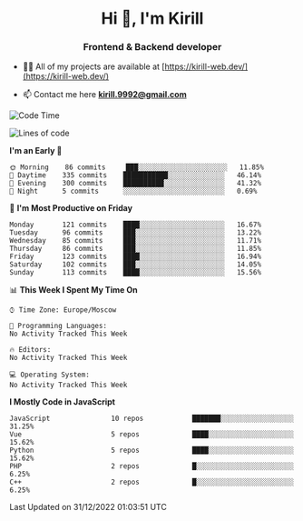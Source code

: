 <h1 align="center">Hi 👋, I'm Kirill</h1>
<h3 align="center">Frontend & Backend developer</h3>

- 👨‍💻 All of my projects are available at [https://kirill-web.dev/](https://kirill-web.dev/)

- 📫 Contact me here **kirill.9992@gmail.com**











<!--START_SECTION:waka-->
![Code Time](http://img.shields.io/badge/Code%20Time-1%2C237%20hrs%2020%20mins-blue)

![Lines of code](https://img.shields.io/badge/From%20Hello%20World%20I%27ve%20Written-532%20Thousand%20lines%20of%20code-blue)

**I'm an Early 🐤** 

```text
🌞 Morning    86 commits     ███░░░░░░░░░░░░░░░░░░░░░░   11.85% 
🌆 Daytime    335 commits    ███████████░░░░░░░░░░░░░░   46.14% 
🌃 Evening    300 commits    ██████████░░░░░░░░░░░░░░░   41.32% 
🌙 Night      5 commits      ░░░░░░░░░░░░░░░░░░░░░░░░░   0.69%

```
📅 **I'm Most Productive on Friday** 

```text
Monday       121 commits    ████░░░░░░░░░░░░░░░░░░░░░   16.67% 
Tuesday      96 commits     ███░░░░░░░░░░░░░░░░░░░░░░   13.22% 
Wednesday    85 commits     ███░░░░░░░░░░░░░░░░░░░░░░   11.71% 
Thursday     86 commits     ███░░░░░░░░░░░░░░░░░░░░░░   11.85% 
Friday       123 commits    ████░░░░░░░░░░░░░░░░░░░░░   16.94% 
Saturday     102 commits    ███░░░░░░░░░░░░░░░░░░░░░░   14.05% 
Sunday       113 commits    ████░░░░░░░░░░░░░░░░░░░░░   15.56%

```


📊 **This Week I Spent My Time On** 

```text
⌚︎ Time Zone: Europe/Moscow

💬 Programming Languages: 
No Activity Tracked This Week

🔥 Editors: 
No Activity Tracked This Week

💻 Operating System: 
No Activity Tracked This Week

```

**I Mostly Code in JavaScript** 

```text
JavaScript               10 repos            ███████░░░░░░░░░░░░░░░░░░   31.25% 
Vue                      5 repos             ████░░░░░░░░░░░░░░░░░░░░░   15.62% 
Python                   5 repos             ████░░░░░░░░░░░░░░░░░░░░░   15.62% 
PHP                      2 repos             █░░░░░░░░░░░░░░░░░░░░░░░░   6.25% 
C++                      2 repos             █░░░░░░░░░░░░░░░░░░░░░░░░   6.25%

```



 Last Updated on 31/12/2022 01:03:51 UTC
<!--END_SECTION:waka-->
